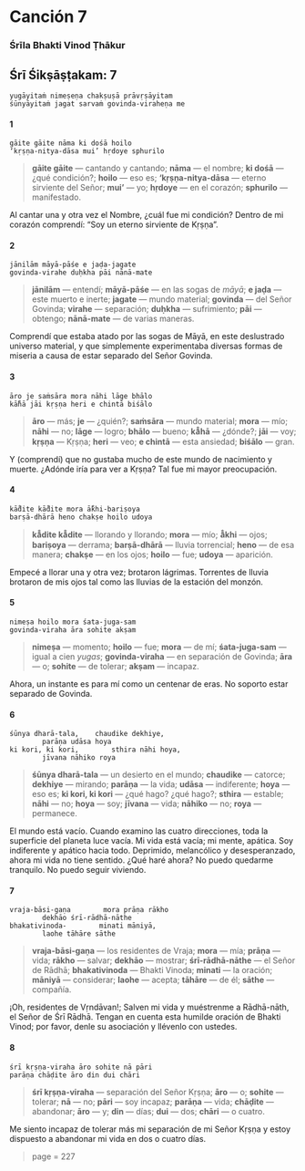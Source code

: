 # Canción 7

### Śrīla Bhakti Vinod Ṭhākur

## Śrī Śikṣāṣṭakam: 7

    yugāyitaṁ nimeṣeṇa chakṣuṣā prāvṛṣāyitam
    śūnyāyitaṁ jagat sarvaṁ govinda-viraheṇa me

#### 1

    gāite gāite nāma ki dośā hoilo
    ‘kṛṣṇa-nitya-dāsa mui’ hṛdoye sphurilo

> **gāite gāite** — cantando y cantando; **nāma** — el nombre; **ki dośā** — ¿qué condición?; **hoilo** — eso es; **‘kṛṣṇa-nitya-dāsa** — eterno sirviente del Señor; **mui’** — yo; **hṛdoye** — en el corazón; **sphurilo** — manifestado.

Al cantar una y otra vez el Nombre, ¿cuál fue mi condición? Dentro de mi corazón comprendí: “Soy un eterno sirviente de Kṛṣṇa”.

#### 2

    jānilām māyā-pāśe e jaḍa-jagate
    govinda-virahe duḥkha pāi nānā-mate

> **jānilām** — entendí; **māyā-pāśe** — en las sogas de *māyā*; **e jaḍa** — este muerto e inerte; **jagate** — mundo material; **govinda** — del Señor Govinda; **virahe** — separación; **duḥkha** — sufrimiento; **pāi** — obtengo; **nānā-mate** — de varias maneras.

Comprendí que estaba atado por las sogas de Māyā, en este deslustrado universo material, y que simplemente experimentaba diversas formas de miseria a causa de estar separado del Señor Govinda.

#### 3

    āro je saṁsāra mora nāhi lāge bhālo
    kā̐hā jāi kṛṣṇa heri e chintā biśālo

> **āro** — más; **je** — ¿quién?; **saṁsāra** — mundo material; **mora** — mío; **nāhi** — no; **lāge** — logro; **bhālo** — bueno; **kā̐hā** — ¿dónde?; **jāi** — voy; **kṛṣṇa** — Kṛṣṇa; **heri** — veo; **e chintā** — esta ansiedad; **biśālo** — gran.

Y (comprendí) que no gustaba mucho de este mundo de nacimiento y muerte. ¿Adónde iría para ver a Kṛṣṇa? Tal fue mi mayor preocupación.

#### 4

    kā̐dite kā̐dite mora ā̐khi-bariṣoya
    barṣā-dhārā heno chakṣe hoilo udoya

> **kā̐dite kā̐dite** — llorando y llorando; **mora** — mío; **ā̐khi** — ojos; **bariṣoya** — derrama; **barṣā-dhārā** — lluvia torrencial; **heno** — de esa manera; **chakṣe** — en los ojos; **hoilo** — fue; **udoya** — aparición.

Empecé a llorar una y otra vez; brotaron lágrimas. Torrentes de lluvia brotaron de mis ojos tal como las lluvias de la estación del monzón.

#### 5

    nimeṣa hoilo mora śata-juga-sam
    govinda-viraha āra sohite akṣam

> **nimeṣa** — momento; **hoilo** — fue; **mora** — de mí; **śata-juga-sam** — igual a cien *yugas*; **govinda-viraha** — en separación de Govinda; **āra** — o; **sohite** — de tolerar; **akṣam** — incapaz.

Ahora, un instante es para mí como un centenar de eras. No soporto estar separado de Govinda.

#### 6

    śūnya dharā-tala,    chaudike dekhiye,
            parāṇa udāsa hoya
    ki kori, ki kori,        sthira nāhi hoya,
            jīvana nāhiko roya

> **śūnya dharā-tala** — un desierto en el mundo; **chaudike** — catorce; **dekhiye** — mirando; **parāṇa** — la vida; **udāsa** — indiferente; **hoya** — eso es; **ki kori, ki kori** — ¿qué hago? ¿qué hago?; **sthira** — estable; **nāhi** — no; **hoya** — soy; **jīvana** — vida; **nāhiko** — no; **roya** — permanece.

El mundo está vacío. Cuando examino las cuatro direcciones, toda la superficie del planeta luce vacía. Mi vida está vacía; mi mente, apática. Soy indiferente y apático hacia todo. Deprimido, melancólico y desesperanzado, ahora mi vida no tiene sentido. ¿Qué haré ahora? No puedo quedarme tranquilo. No puedo seguir viviendo.

#### 7

    vraja-bāsi-gaṇa        mora prāṇa rākho
            dekhāo śrī-rādhā-nāthe
    bhakativinoda-        minati māniyā,
            laohe tāhāre sāthe

> **vraja-bāsi-gaṇa** — los residentes de Vraja; **mora** — mía; **prāṇa** — vida; **rākho** — salvar; **dekhāo** — mostrar; **śrī-rādhā-nāthe** — el Señor de Rādhā; **bhakativinoda** — Bhakti Vinoda; **minati** — la oración; **māniyā** — considerar; **laohe** — acepta; **tāhāre** — de él; **sāthe** — compañía.

¡Oh, residentes de Vṛndāvan!; Salven mi vida y muéstrenme a Rādhā-nāth, el Señor de Śrī Rādhā. Tengan en cuenta esta humilde oración de Bhakti Vinod; por favor, denle su asociación y llévenlo con ustedes.

#### 8

    śrī kṛṣṇa-viraha āro sohite nā pāri
    parāṇa chāḍite āro din dui chāri

> **śrī kṛṣṇa-viraha** — separación del Señor Kṛṣṇa; **āro** — o; **sohite** — tolerar; **nā** — no; **pāri** — soy incapaz; **parāṇa** — vida; **chāḍite** — abandonar; **āro** — y; **din** — días; **dui** — dos; **chāri** — o cuatro.

Me siento incapaz de tolerar más mi separación de mi Señor Kṛṣṇa y estoy dispuesto a abandonar mi vida en dos o cuatro días.


> page = 227
